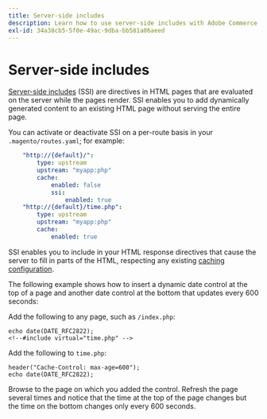 ```yaml
---
title: Server-side includes
description: Learn how to use server-side includes with Adobe Commerce on cloud infrastructure.
exl-id: 34a38cb5-5f0e-49ac-9dba-bb581a06aeed
---
```

# Server-side includes

[Server-side includes](https://nginx.org/en/docs/http/ngx_http_ssi_module.html) (SSI) are directives in HTML pages that are evaluated on the server while the pages render. SSI enables you to add dynamically generated content to an existing HTML page without serving the entire page.

You can activate or deactivate SSI on a per-route basis in your `.magento/routes.yaml`; for example:

```yaml
    "http://{default}/":
        type: upstream
        upstream: "myapp:php"
        cache:
            enabled: false
            ssi:
                enabled: true
    "http://{default}/time.php":
        type: upstream
        upstream: "myapp:php"
        cache:
            enabled: true
```

SSI enables you to include in your HTML response directives that cause the server to fill in parts of the HTML, respecting any existing [caching configuration](caching.md).

The following example shows how to insert a dynamic date control at the top of a page and another date control at the bottom that updates every 600 seconds:

Add the following to any page, such as `/index.php`:

```php?start_inline=1
echo date(DATE_RFC2822);
<!--#include virtual="time.php" -->
```

Add the following to `time.php`:

```php?start_inline=1
header("Cache-Control: max-age=600");
echo date(DATE_RFC2822);
```

Browse to the page on which you added the control. Refresh the page several times and notice that the time at the top of the page changes but the time on the bottom changes only every 600 seconds.
